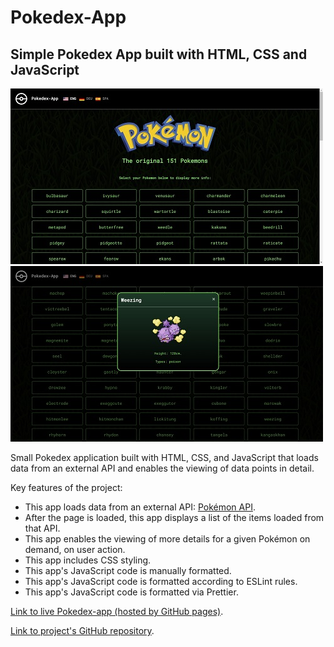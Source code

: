 # Pokedex-App

## Simple Pokedex App built with HTML, CSS and JavaScript

![](img/app-screenshot-500-main.jpg) ![](img/app-screenshot-500-detail.jpg)

Small Pokedex application built with HTML, CSS, and JavaScript that loads
data from an external API and enables the viewing of data points in detail.


Key features of the project:


* This app loads data from an external API: [Pokémon API](https://pokeapi.co/).
* After the page is loaded, this app displays a list of the items loaded from that API.
* This app enables the viewing of more details for a given Pokémon on demand, on user action.
* This app includes CSS styling.
* This app's JavaScript code is manually formatted.
* This app's JavaScript code is formatted according to ESLint rules.
* This app's JavaScript code is formatted via Prettier.



[Link to live Pokedex-app (hosted by GitHub pages)](https://dfinquel.github.io/Pokedex-App/).


[Link to project's GitHub repository](https://github.com/dfinquel/Pokedex-App).
